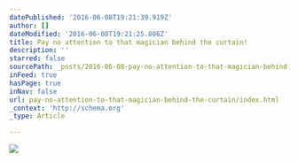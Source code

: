 ```yaml
---
datePublished: '2016-06-08T19:21:39.919Z'
author: []
dateModified: '2016-06-08T19:21:25.806Z'
title: Pay no attention to that magician behind the curtain!
description: ''
starred: false
sourcePath: _posts/2016-06-08-pay-no-attention-to-that-magician-behind-the-curtain.md
inFeed: true
hasPage: true
inNav: false
url: pay-no-attention-to-that-magician-behind-the-curtain/index.html
_context: 'http://schema.org'
_type: Article

---
```

![](https://the-grid-user-content.s3-us-west-2.amazonaws.com/0b9bf42a-075c-4156-afa4-76a56a2fe120.jpg)